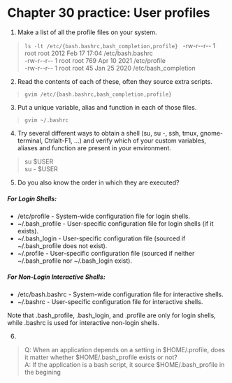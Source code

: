 # Chapter 30 practice: User profiles
   
1. Make a list of all the profile files on your system.

> `ls -lt /etc/{bash.bashrc,bash_completion,profile} `
>      -rw-r--r-- 1 root root 2012 Feb 17 17:04 /etc/bash.bashrc   
>      -rw-r--r-- 1 root root  769 Apr 10  2021 /etc/profile   
>      -rw-r--r-- 1 root root   45 Jan 25  2020 /etc/bash_completion   

2. Read the contents of each of these, often they source extra scripts.

>  `gvim /etc/{bash.bashrc,bash_completion,profile}`

3. Put a unique variable, alias and function in each of those files.

>  `gvim ~/.bashrc`

4. Try several different ways to obtain a shell (su, su -, ssh, tmux, gnome-terminal, Ctrlalt-F1, ...) and verify which of your custom variables, aliases and function are present in
your environment.

> su   $USER  
> su - $USER

5. Do you also know the order in which they are executed?

##### For Login Shells:
- /etc/profile - System-wide configuration file for login shells.
- ~/.bash_profile - User-specific configuration file for login shells (if it exists).
- ~/.bash_login - User-specific configuration file (sourced if ~/.bash_profile does not exist).
- ~/.profile - User-specific configuration file (sourced if neither ~/.bash_profile nor ~/.bash_login exist).

##### For Non-Login Interactive Shells:
- /etc/bash.bashrc - System-wide configuration file for interactive shells.
- ~/.bashrc - User-specific configuration file for interactive shells.  

Note that .bash_profile, .bash_login, and .profile are only for login shells, while .bashrc is used for interactive non-login shells.

6.

> Q: When an application depends on a setting in $HOME/.profile, does it matter whether $HOME/.bash_profile exists or not?   
> A: If the application is a bash script, it source $HOME/.bash_profile in the begining



